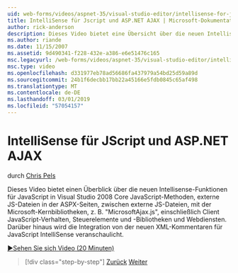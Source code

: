 ```yaml
---
uid: web-forms/videos/aspnet-35/visual-studio-editor/intellisense-for-jscript-and-aspnet-ajax
title: IntelliSense für Jscript und ASP.NET AJAX | Microsoft-Dokumentation
author: rick-anderson
description: Dieses Video bietet eine Übersicht über die neuen Intellisense-Funktionen für JavaScript in Visual Studio 2008, einschließlich Core JavaScript-Methoden, externe JS-Dateien i...
ms.author: riande
ms.date: 11/15/2007
ms.assetid: 9d490341-f228-432e-a386-e6e51476c165
msc.legacyurl: /web-forms/videos/aspnet-35/visual-studio-editor/intellisense-for-jscript-and-aspnet-ajax
msc.type: video
ms.openlocfilehash: d331977eb78ad56686fa437979a54bd25d59a89d
ms.sourcegitcommit: 24b1f6decbb17bb22a45166e5fdb0845c65af498
ms.translationtype: MT
ms.contentlocale: de-DE
ms.lasthandoff: 03/01/2019
ms.locfileid: "57054157"
---
```

<a name="intellisense-for-jscript-and-aspnet-ajax"></a>IntelliSense für JScript und ASP.NET AJAX
====================
durch [Chris Pels](https://twitter.com/chrispels)

Dieses Video bietet einen Überblick über die neuen Intellisense-Funktionen für JavaScript in Visual Studio 2008 Core JavaScript-Methoden, externe JS-Dateien in der ASPX-Seiten, zwischen externe JS-Dateien, mit der Microsoft-Kernbibliotheken, z. B. "MicrosoftAjax.js", einschließlich Client JavaScript-Verhalten, Steuerelemente und -Bibliotheken und Webdiensten. Darüber hinaus wird die Integration von der neuen XML-Kommentaren für JavaScript IntelliSense veranschaulicht.

[&#9654;Sehen Sie sich Video (20 Minuten)](https://channel9.msdn.com/Blogs/ASP-NET-Site-Videos/intellisense-for-jscript-and-aspnet-ajax)

> [!div class="step-by-step"]
> [Zurück](multi-targeting-support-in-visual-studio-2008.md)
> [Weiter](quick-tour-of-the-visual-studio-2008-integrated-development-environment.md)
